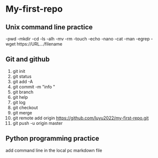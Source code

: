 # My-first-repo
## Unix command line practice
-pwd
-mkdir
-cd
-ls -alh
-mv
-rm
-touch
-echo
-nano
-cat
-man
-egrep
-wget https://URL.../filename
## Git and github
1. git init
2. git status
3. git add -A
4. git commit -m "info "
5. git branch
6. git help
7. git log
8. git checkout
9. git merge
10. git remote add origin https://github.com/luyu2022/my-first-repo.git
11. git push -u origin master

## Python programming practice
add command line in the local pc markdown file
